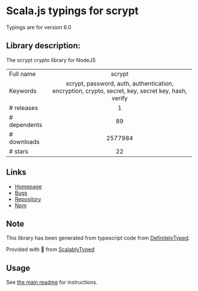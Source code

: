 
# Scala.js typings for scrypt

Typings are for version 6.0

## Library description:
The scrypt crypto library for NodeJS

|                    |                 |
| ------------------ | :-------------: |
| Full name          | scrypt |
| Keywords           | scrypt, password, auth, authentication, encryption, crypto, secret, key, secret key, hash, verify |
| # releases         | 1 |
| # dependents       | 89 |
| # downloads        | 2577984 |
| # stars            | 22 |

## Links
- [Homepage](https://github.com/barrysteyn/node-scrypt)
- [Bugs](https://github.com/barrysteyn/node-scrypt/issues)
- [Repository](https://github.com/barrysteyn/node-scrypt)
- [Npm](https://www.npmjs.com/package/scrypt)
    


## Note
This library has been generated from typescript code from [DefinitelyTyped](https://definitelytyped.org).

Provided with :purple_heart: from [ScalablyTyped](https://github.com/oyvindberg/ScalablyTyped)

## Usage
See [the main readme](../../readme.md) for instructions.


